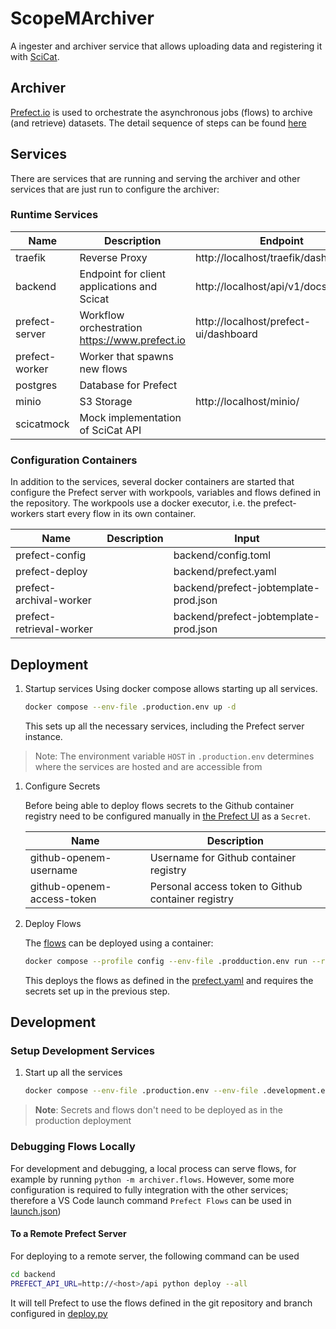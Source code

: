 # ScopeMArchiver

A ingester and archiver service that allows uploading data and registering it with [SciCat](https://scicatproject.github.io).

## Archiver

[Prefect.io](prefect.io) is used to orchestrate the asynchronous jobs (flows) to archive (and retrieve) datasets. The detail sequence of steps can be found [here](./backend/archiver/readMe.md)

## Services

There are services that are running and serving the archiver and other services that are just run to configure the archiver:

### Runtime Services

| Name           | Description                                   | Endpoint                              |
| -------------- | --------------------------------------------- | ------------------------------------- |
| traefik        | Reverse Proxy                                 | http://localhost/traefik/dashboard/#/ |
| backend        | Endpoint for client applications and Scicat   | http://localhost/api/v1/docs          |
| prefect-server | Workflow orchestration https://www.prefect.io | http://localhost/prefect-ui/dashboard |
| prefect-worker | Worker that spawns new flows                  |                                       |
| postgres       | Database for Prefect                          |                                       |
| minio          | S3 Storage                                    | http://localhost/minio/               |
| scicatmock     | Mock implementation of SciCat API             |                                       |

### Configuration Containers

In addition to the services, several docker containers are started that configure the Prefect server with workpools, variables and flows defined in the repository. The workpools use a docker executor, i.e. the prefect-workers start every flow in its own container.

| Name                     | Description | Input                                 |
| ------------------------ | ----------- | ------------------------------------- |
| prefect-config           |             | backend/config.toml                   |
| prefect-deploy           |             | backend/prefect.yaml                  |
| prefect-archival-worker  |             | backend/prefect-jobtemplate-prod.json |
| prefect-retrieval-worker |             | backend/prefect-jobtemplate-prod.json |

## Deployment

1. Startup services
    Using docker compose allows starting up all services.

    ```bash
    docker compose --env-file .production.env up -d
    ```
  
    This sets up all the necessary services, including the Prefect server instance.

> Note:  The environment variable `HOST` in `.production.env` determines where the services are hosted and are accessible from

1. Configure Secrets

    Before being able to deploy flows secrets to the Github container registry need to be configured manually in [the Prefect UI](https://docs.prefect.io/latest/concepts/blocks/) as a `Secret`.

    | Name                       | Description                                        |
    | -------------------------- | -------------------------------------------------- |
    | github-openem-username     | Username for Github container registry             |
    | github-openem-access-token | Personal access token to Github container registry |

1. Deploy Flows

    The [flows](../backend/archiver/flows/__init__.py) can be deployed using a container:

    ```bash
    docker compose --profile config --env-file .prodduction.env run --rm
    ```

    This deploys the flows as defined in the [prefect.yaml](https://github.com/SwissOpenEM/ScopeMArchiver/backend/prefect.yaml) and requires the secrets set up in the previous step.

## Development

### Setup Development Services

1. Start up all the services

    ```bash
    docker compose --env-file .production.env --env-file .development.env up -d
    ```

> **Note**: Secrets and flows don't need to be deployed as in the production deployment 

### Debugging Flows Locally

For development and debugging, a local process can serve flows, for example by running `python -m archiver.flows`. However, some more configuration is required to fully integration with the other services; therefore a VS Code launch command `Prefect Flows` can be used in [launch.json](./backend/.vscode/launch.json))

#### To a Remote Prefect Server

For deploying to a remote server, the following command can be used

```bash
cd backend
PREFECT_API_URL=http://<host>/api python deploy --all
```

It will tell Prefect to use the flows defined in the git repository and branch configured in [deploy.py](./backend/archiver/deploy.py)
